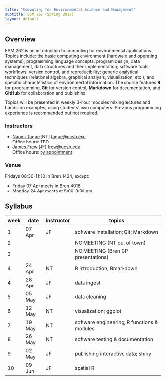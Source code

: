 ```yaml
---
title: "Computing for Environmental Science and Management"
subtitle: ESM 262 (Spring 2017)
layout: default
---
```


## Overview

ESM 262 is an introduction to computing for environmental applications. Topics include: the basic computing environment (hardware and operating systems); programming language concepts; program design; data management, data structures and their implementation; software tools; workflows, version control, and reproducibility; generic analytical techniques (relational algebra, graphical analysis, visualization, etc.); and specific characteristics of environmental information. The course features **R** for programming, **Git** for version control, **Markdown** for documentation, and **GitHub** for collaboration and publishing.

Topics will be presented in weekly 3-hour modules mixing lectures and hands-on examples, using students' own computers. Previous programming experience is recommended but not required.

### Instructors

- [Naomi Tague](http://bren.ucsb.edu/people/Faculty/christina_tague.htm) [NT] <tague@ucsb.edu>  
  Office hours: TBD
- [James Frew](http://frew.eri.ucsb.edu/) [JF] <frew@ucsb.edu>  
  Office hours: [by appointment](mailto:frew@ucsb.edu?subject=appointment%20request)

### Venue

Fridays 08:30-11:30 in Bren 1424, except:

- Friday 07 Apr meets in Bren 4016
- Monday 24 Apr meets at 5:00-8:00 pm

## Syllabus

| week | date   | instructor | topics                                   |
| ---- | ------ | ---------- | ---------------------------------------- |
| 1    | 07 Apr | JF         | software installation; Git; Markdown     |
| 2    |        |            | NO MEETING (NT out of town)              |
| 3    |        |            | NO MEETING (Bren GP presentations)       |
| 4    | 24 Apr | NT         | R introduction; Rmarkdown                |
| 4    | 28 Apr | JF         | data ingest                              |
| 5    | 05 May | JF         | data cleaning                            |
| 6    | 12 May | NT         | visualization; ggplot                    |
| 7    | 19 May | NT         | software engineering; R functions & modules |
| 8    | 26 May | NT         | software testing & documentation         |
| 9    | 02 May | JF         | publishing interactive data; shiny       |
| 10   | 09 Jun | JF         | spatial R                                |
